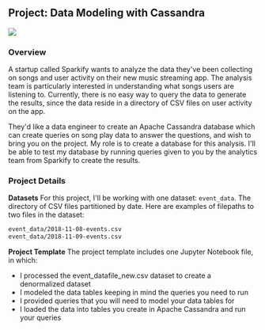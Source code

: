 ## Project: Data Modeling with Cassandra
![](https://bigdatadimension.com/wp-content/uploads/2017/04/cassandra.png)
### Overview
A startup called Sparkify wants to analyze the data they've been collecting on songs and user activity on their new music streaming app. The analysis team is particularly interested in understanding what songs users are listening to. Currently, there is no easy way to query the data to generate the results, since the data reside in a directory of CSV files on user activity on the app.

They'd like a data engineer to create an Apache Cassandra database which can create queries on song play data to answer the questions, and wish to bring you on the project. My role is to create a database for this analysis. I'll be able to test my database by running queries given to you by the analytics team from Sparkify to create the results.

### Project Details  
**Datasets**
For this project, I'll be working with one dataset: ```event_data```. The directory of CSV files partitioned by date. Here are examples of filepaths to two files in the dataset:
```bash
event_data/2018-11-08-events.csv
event_data/2018-11-09-events.csv
```
**Project Template**
The project template includes one Jupyter Notebook file, in which:  

- I processed the event_datafile_new.csv dataset to create a denormalized dataset  
- I modeled the data tables keeping in mind the queries you need to run  
- I provided queries that you will need to model your data tables for  
- I loaded the data into tables you create in Apache Cassandra and run your queries  






